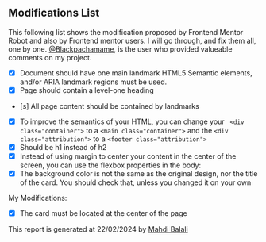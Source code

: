 ## Modifications List
This following list shows the modification proposed by Frontend  Mentor Robot and also by Frontend mentor users.
I will go through, and fix them all, one by one. [@Blackpachamame](https://www.frontendmentor.io/profile/Blackpachamame), is the user who provided valueable comments on my project.


- [x] Document should have one main landmark
    HTML5 Semantic elements, and/or ARIA landmark regions must be used.
- [x] Page should contain a level-one heading
- [s] All page content should be contained by landmarks
- [x] To improve the semantics of your HTML, you can change your 
       ``` <div class="container">``` to a ```<main class="container">``` and the ```<div class="attribution">``` to a ```<footer class="attribution">```
- [x] Should be h1 instead of h2
- [x] Instead of using margin to center your content in the center of the screen, you can use the flexbox properties in the body:
- [x] The background color is not the same as the original design, nor the title of the card. You should check that, unless you changed it on your own

My Modifications:
- [x] The card must be located at the center of the page


This report is generated at 22/02/2024 by [Mahdi Balali](https://twitter.com/mahdibalali_frl)
